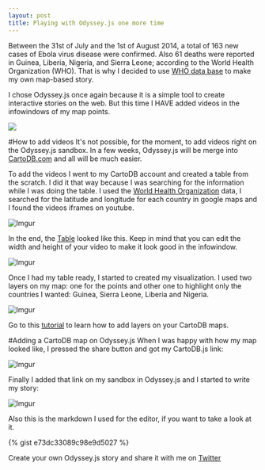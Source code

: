 ```yaml
---
layout: post
title: Playing with Odyssey.js one more time
---
```


Between the 31st of July and the 1st of August 2014, a total of 163 new cases of Ebola virus disease were confirmed.  Also 61 deaths were reported in Guinea, Liberia, Nigeria, and Sierra Leone; according to the World Health Organization (WHO). That is why I decided to use [WHO data base](http://www.who.int/csr/disease/ebola/evd-outbreak.jpg) to make my own map-based story. 

<!-- more -->

I chose Odyssey.js once again because it is a simple tool to create interactive stories on the web. But this time I HAVE added videos in the infowindows of my map points. 

<a href="http://bl.ocks.org/anonymous/raw/4fd3da7d10fc11fb1caf"><img src="http://imgur.com/GH1zG2l.png"></a>

#How to add videos
It's not possible, for the moment, to add videos right on the Odyssey.js sandbox. In a few weeks, Odyssey.js will be merge into [CartoDB.com](http://cartodb.com/) and all will be much easier. 

To add the videos I went to my CartoDB account and created a table from the scratch. I did it that way because I was searching for the information while I was doing the table. I used the [World Health Organization](http://www.who.int/) data, I searched for the latitude and longitude for each country in google maps and I found the videos iframes on youtube. 

![Imgur](http://i.imgur.com/V6ofHS4.png)

In the end, the [Table](https://kathy.cartodb.com/tables/ebola_data/public) looked like this. Keep in mind that you can edit the width and height of your video to make it look good in the infowindow.

![Imgur](http://i.imgur.com/N4YLPf3.png)

Once I had my table ready, I started to created my visualization. I used two layers on my map: one for the points and other one to highlight only the countries I wanted: Guinea, Sierra Leone, Liberia and Nigeria. 

![Imgur](http://i.imgur.com/xzxOxP3.png)

Go to this [tutorial](http://docs.cartodb.com/tutorials/multilayer_overview.html) to learn how to add layers on your CartoDB maps. 


#Adding a CartoDB map on Odyssey.js
When I was happy with how my map looked like, I pressed the share button and got my CartoDB.js link: 

![Imgur](http://i.imgur.com/gW6Vbcg.png)

Finally I added that link on my sandbox in Odyssey.js and I started to write my story:

![Imgur](http://i.imgur.com/1eCKOZu.png)

Also this is the markdown I used for the editor, if you want to take a look at it. 

{% gist e73dc33089c98e9d5027 %}


Create your own Odyssey.js story and share it with me on [Twitter](https://twitter.com/KathyPennacchio)